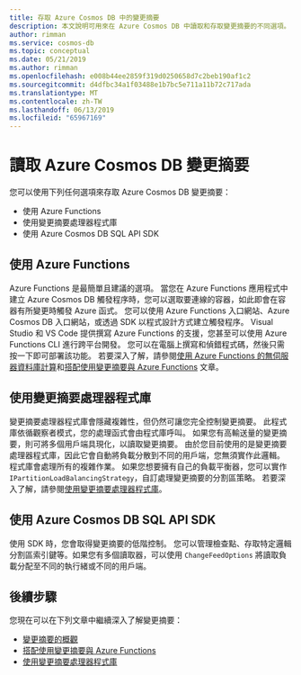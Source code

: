 ```yaml
---
title: 存取 Azure Cosmos DB 中的變更摘要
description: 本文說明可用來在 Azure Cosmos DB 中讀取和存取變更摘要的不同選項。
author: rimman
ms.service: cosmos-db
ms.topic: conceptual
ms.date: 05/21/2019
ms.author: rimman
ms.openlocfilehash: e008b44ee2859f319d0250658d7c2beb190af1c2
ms.sourcegitcommit: d4dfbc34a1f03488e1b7bc5e711a11b72c717ada
ms.translationtype: MT
ms.contentlocale: zh-TW
ms.lasthandoff: 06/13/2019
ms.locfileid: "65967169"
---
```

# <a name="reading-azure-cosmos-db-change-feed"></a>讀取 Azure Cosmos DB 變更摘要

您可以使用下列任何選項來存取 Azure Cosmos DB 變更摘要：

* 使用 Azure Functions
* 使用變更摘要處理器程式庫
* 使用 Azure Cosmos DB SQL API SDK

## <a name="using-azure-functions"></a>使用 Azure Functions

Azure Functions 是最簡單且建議的選項。 當您在 Azure Functions 應用程式中建立 Azure Cosmos DB 觸發程序時，您可以選取要連線的容器，如此即會在容器有所變更時觸發 Azure 函式。 您可以使用 Azure Functions 入口網站、Azure Cosmos DB 入口網站，或透過 SDK 以程式設計方式建立觸發程序。 Visual Studio 和 VS Code 提供撰寫 Azure Functions 的支援，您甚至可以使用 Azure Functions CLI 進行跨平台開發。 您可以在電腦上撰寫和偵錯程式碼，然後只需按一下即可部署該功能。 若要深入了解，請參閱[使用 Azure Functions 的無伺服器資料庫計算](serverless-computing-database.md)和[搭配使用變更摘要與 Azure Functions](change-feed-functions.md) 文章。

## <a name="using-the-change-feed-processor-library"></a>使用變更摘要處理器程式庫

變更摘要處理器程式庫會隱藏複雜性，但仍然可讓您完全控制變更摘要。 此程式庫依循觀察者模式，您的處理函式會由程式庫呼叫。 如果您有高輸送量的變更摘要，則可將多個用戶端具現化，以讀取變更摘要。 由於您目前使用的是變更摘要處理器程式庫，因此它會自動將負載分散到不同的用戶端，您無須實作此邏輯。 程式庫會處理所有的複雜作業。 如果您想要擁有自己的負載平衡器，您可以實作 `IPartitionLoadBalancingStrategy`，自訂處理變更摘要的分割區策略。 若要深入了解，請參閱[使用變更摘要處理器程式庫](change-feed-processor.md)。

## <a name="using-the-azure-cosmos-db-sql-api-sdk"></a>使用 Azure Cosmos DB SQL API SDK

使用 SDK 時，您會取得變更摘要的低階控制。 您可以管理檢查點、存取特定邏輯分割區索引鍵等。如果您有多個讀取器，可以使用 `ChangeFeedOptions` 將讀取負載分配至不同的執行緒或不同的用戶端。 

## <a name="next-steps"></a>後續步驟

您現在可以在下列文章中繼續深入了解變更摘要：

* [變更摘要的概觀](change-feed.md)
* [搭配使用變更摘要與 Azure Functions](change-feed-functions.md)
* [使用變更摘要處理器程式庫](change-feed-processor.md)
